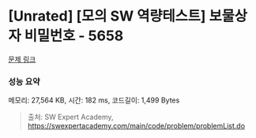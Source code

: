 # [Unrated] [모의 SW 역량테스트] 보물상자 비밀번호 - 5658 

[문제 링크](https://swexpertacademy.com/main/code/problem/problemDetail.do?contestProbId=AWXRUN9KfZ8DFAUo) 

### 성능 요약

메모리: 27,564 KB, 시간: 182 ms, 코드길이: 1,499 Bytes



> 출처: SW Expert Academy, https://swexpertacademy.com/main/code/problem/problemList.do